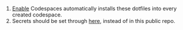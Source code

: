 1. [Enable](https://github.com/settings/codespaces) Codespaces automatically installs these dotfiles into every created codespace.
2. Secrets should be set through [here](https://github.com/settings/codespaces/secrets/new), instead of in this public repo.
